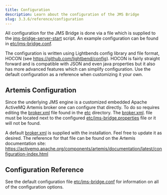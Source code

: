 ```yaml
---
title: Configuration
description: Learn about the configuration of the JMS Bridge
slug: 3.3.6/reference/configuration
---
```


All configuration for the JMS Bridge is done via a file which is supplied to the [jms-bridge-server-start](https://github.com/confluentinc/csid-jms-bridge/tree/master/bin/jms-bridge-server-start) script.
An example configuration can be found in [etc/jms-bridge.conf](https://github.com/confluentinc/csid-jms-bridge/tree/master/config/jms-bridge.conf).

The configuration is written using Lightbends config library and file format, HOCON (see https://github.com/lightbend/config).
HOCON is fairly straight forward and is compatible with JSON and even java properties but it also has more advanced features which can simplify configuration.
Use the default configuration as a reference when customizing it your own.

## Artemis Configuration

Since the underlying JMS engine is a customized embedded Apache ActiveMQ Artemis broker one can configure that directly.
To do so requires editing the [broker.xml](https://github.com/confluentinc/csid-jms-bridge/tree/master/config/broker.xml) file found in the [etc](https://github.com/confluentinc/csid-jms-bridge/tree/master/config) directory.
The [broker.xml](https://github.com/confluentinc/csid-jms-bridge/tree/master/config/broker.xml). file must be located next to the configured [etc/jms-bridge.properties](https://github.com/confluentinc/csid-jms-bridge/tree/master/config/jms-bridge.properties.template) file or it will not be found.

A default [broker.xml](https://github.com/confluentinc/csid-jms-bridge/tree/master/config/broker.xml) is supplied with the installation.
Feel free to update it as desired.
The reference for that file can be found on the Artemis documentation site:
https://activemq.apache.org/components/artemis/documentation/latest/configuration-index.html

## Configuration Reference

See the default configuration file [etc/jms-bridge.conf](https://github.com/confluentinc/csid-jms-bridge/tree/master/config/jms-bridge.conf) for information on all of the configuration options.
